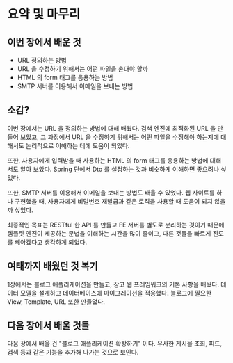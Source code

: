 # 요약 및 마무리

## 이번 장에서 배운 것
- URL 정의하는 방법
- URL 을 수정하기 위해서는 어떤 파일을 손대야 할까
- HTML 의 form 태그를 응용하는 방법
- SMTP 서버를 이용해서 이메일을 보내는 방법

## 소감?
이번 장에서는 URL 을 정의하는 방법에 대해 배웠다. 검색 엔진에 최적화된 URL 을 만들어 보았고, 그 과정에서 URL 을 수정하기 위해서는 어떤 파일을 수정해야 하는지에 대해서도 논리적으로 이해하는 데에 도움이 되었다.

또한, 사용자에게 입력받을 때 사용하는 HTML 의 form 태그를 응용하는 방법에 대해서도 알아 보았다. Spring 단에서 Dto 를 설정하는 것과 비슷하게 이해하면 좋으려나 싶었다.

또한, SMTP 서버를 이용해서 이메일을 보내는 방법도 배울 수 있었다. 웹 사이트를 하나 구현했을 때, 사용자에게 비밀번호 재발급과 같은 로직을 사용할 때 도움이 되지 않을까 싶었다.

최종적인 목표는 RESTful 한 API 를 만들고 FE 서버를 별도로 분리하는 것이기 때문에 템플릿 엔진이 제공하는 문법을 이해하는 시간을 많이 줄이고, 다른 것들을 빠르게 진도를 빼야겠다고 생각하게 되었다.

## 여태까지 배웠던 것 복기
1장에서는 블로그 애플리케이션을 만들고, 장고 웹 프레임워크의 기본 사항을 배웠다. 데이터 모델을 설계하고 데이터베이스에 마이그레이션을 적용했다. 블로그에 필요한 View, Template, URL 또한 만들었다.

## 다음 장에서 배울 것들
다음 장에서 배울 건 "블로그 애플리케이션 확장하기" 이다. 유사한 게시물 조회, 피드, 검색 등과 같은 기능을 추가해 나가는 것으로 보인다.